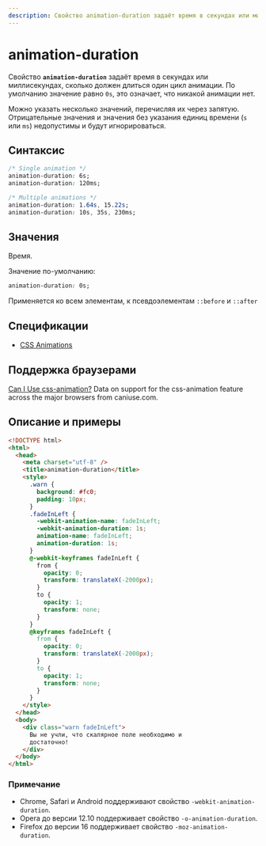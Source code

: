 ```yaml
---
description: Свойство animation-duration задаёт время в секундах или миллисекундах, сколько должен длиться один цикл анимации
---
```


# animation-duration

Свойство **`animation-duration`** задаёт время в секундах или миллисекундах, сколько должен длиться один цикл анимации. По умолчанию значение равно `0s`, это означает, что никакой анимации нет.

Можно указать несколько значений, перечисляя их через запятую. Отрицательные значения и значения без указания единиц времени (`s` или `ms`) недопустимы и будут игнорироваться.

## Синтаксис

```css
/* Single animation */
animation-duration: 6s;
animation-duration: 120ms;

/* Multiple animations */
animation-duration: 1.64s, 15.22s;
animation-duration: 10s, 35s, 230ms;
```

## Значения

Время.

Значение по-умолчанию:

```css
animation-duration: 0s;
```

Применяется ко всем элементам, к псевдоэлементам `::before` и `::after`

## Спецификации

- [CSS Animations](http://dev.w3.org/csswg/css-animations/#animation-duration)

## Поддержка браузерами

<p class="ciu_embed" data-feature="css-animation" data-periods="future_1,current,past_1,past_2">
  <a href="http://caniuse.com/#feat=css-animation">Can I Use css-animation?</a> Data on support for the css-animation feature across the major browsers from caniuse.com.
</p>

## Описание и примеры

```html
<!DOCTYPE html>
<html>
  <head>
    <meta charset="utf-8" />
    <title>animation-duration</title>
    <style>
      .warn {
        background: #fc0;
        padding: 10px;
      }
      .fadeInLeft {
        -webkit-animation-name: fadeInLeft;
        -webkit-animation-duration: 1s;
        animation-name: fadeInLeft;
        animation-duration: 1s;
      }
      @-webkit-keyframes fadeInLeft {
        from {
          opacity: 0;
          transform: translateX(-2000px);
        }
        to {
          opacity: 1;
          transform: none;
        }
      }
      @keyframes fadeInLeft {
        from {
          opacity: 0;
          transform: translateX(-2000px);
        }
        to {
          opacity: 1;
          transform: none;
        }
      }
    </style>
  </head>
  <body>
    <div class="warn fadeInLeft">
      Вы не учли, что скалярное поле необходимо и
      достаточно!
    </div>
  </body>
</html>
```

### Примечание

- Chrome, Safari и Android поддерживают свойство `-webkit-animation-duration`.
- Opera до версии 12.10 поддерживает свойство `-o-animation-duration`.
- Firefox до версии 16 поддерживает свойство `-moz-animation-duration`.
